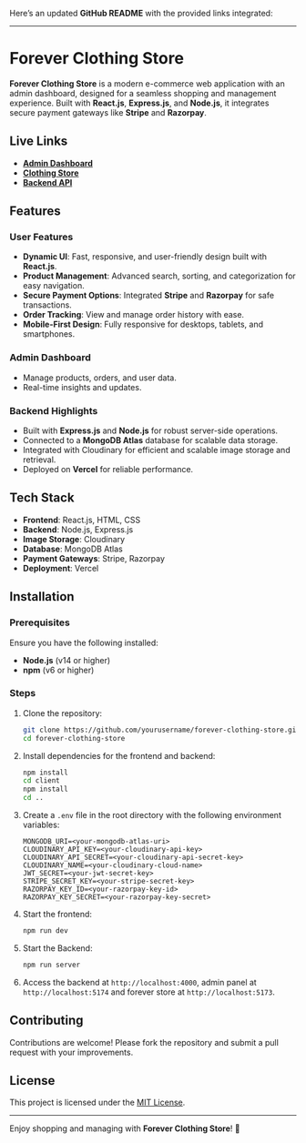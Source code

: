 Here’s an updated **GitHub README** with the provided links integrated:  

---

# Forever Clothing Store  

**Forever Clothing Store** is a modern e-commerce web application with an admin dashboard, designed for a seamless shopping and management experience. Built with **React.js**, **Express.js**, and **Node.js**, it integrates secure payment gateways like **Stripe** and **Razorpay**.  

## Live Links  

- [**Admin Dashboard**](https://forever-admin-alpha.vercel.app)  
- [**Clothing Store**](https://ecommerce-app-seven-blond.vercel.app)  
- [**Backend API**](https://forever-backend-dun.vercel.app)  

## Features  

### User Features  
- **Dynamic UI**: Fast, responsive, and user-friendly design built with **React.js**.  
- **Product Management**: Advanced search, sorting, and categorization for easy navigation.  
- **Secure Payment Options**: Integrated **Stripe** and **Razorpay** for safe transactions.  
- **Order Tracking**: View and manage order history with ease.  
- **Mobile-First Design**: Fully responsive for desktops, tablets, and smartphones.  

### Admin Dashboard  
- Manage products, orders, and user data.  
- Real-time insights and updates.  

### Backend Highlights  
- Built with **Express.js** and **Node.js** for robust server-side operations.  
- Connected to a **MongoDB Atlas** database for scalable data storage.
- Integrated with Cloudinary for efficient and scalable image storage and retrieval.
- Deployed on **Vercel** for reliable performance.  

## Tech Stack  
- **Frontend**: React.js, HTML, CSS  
- **Backend**: Node.js, Express.js
- **Image Storage**: Cloudinary
- **Database**: MongoDB Atlas  
- **Payment Gateways**: Stripe, Razorpay  
- **Deployment**: Vercel  

## Installation  

### Prerequisites  
Ensure you have the following installed:  
- **Node.js** (v14 or higher)  
- **npm** (v6 or higher)  

### Steps  
1. Clone the repository:  
   ```bash  
   git clone https://github.com/yourusername/forever-clothing-store.git  
   cd forever-clothing-store  
   ```  

2. Install dependencies for the frontend and backend:  
   ```bash  
   npm install  
   cd client  
   npm install  
   cd ..  
   ```  

3. Create a `.env` file in the root directory with the following environment variables:  
   ```env
   MONGODB_URI=<your-mongodb-atlas-uri>  
   CLOUDINARY_API_KEY=<your-cloudinary-api-key>  
   CLOUDINARY_API_SECRET=<your-cloudinary-api-secret-key>  
   CLOUDINARY_NAME=<your-cloudinary-cloud-name>  
   JWT_SECRET=<your-jwt-secret-key>  
   STRIPE_SECRET_KEY=<your-stripe-secret-key>  
   RAZORPAY_KEY_ID=<your-razorpay-key-id>  
   RAZORPAY_KEY_SECRET=<your-razorpay-key-secret>  
   ```  

4. Start the frontend:  
   ```bash  
   npm run dev  
   ```
5. Start the Backend:
   ```bash  
   npm run server  
   ```

5. Access the backend at `http://localhost:4000`, admin panel at `http://localhost:5174` and forever store at `http://localhost:5173`.  

## Contributing  
Contributions are welcome! Please fork the repository and submit a pull request with your improvements.  

## License  
This project is licensed under the [MIT License](LICENSE).  

---  

Enjoy shopping and managing with **Forever Clothing Store**! 🌟  
